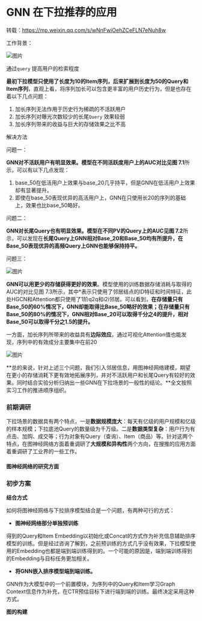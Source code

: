 # GNN 在下拉推荐的应用

转载：https://mp.weixin.qq.com/s/wNnFwiOehZCeFLN7eNuh8w

工作背景：

![图片](https://mmbiz.qpic.cn/mmbiz_png/33P2FdAnju8FmrJwfDvZzickY3HaEzKibyOCs7haQpogiaKX3q2PcgO6ZR879oibPCxrickVGXPkU5V2ZQiarxVep3yA/640?wx_fmt=png&wxfrom=5&wx_lazy=1&wx_co=1)

通过`query` 提高用户的检索程度

**最初下拉模型只使用了长度为10的Item序列，后来扩展到长度为50的Query和Item序列**，直观上看，将序列加长可以包含更丰富的用户历史行为，但是也存在着以下几点问题：

1. 加长序列无法作用于历史行为稀疏的不活跃用户
2. 加长序列对曝光次数较少的长尾`Query` 效果较弱
3. 加长序列带来的收益与巨大的存储效果之比不高



解决方法

问题一：

**GNN对不活跃用户有明显效果。**模型在不同活跃度用户上的AUC对比见**图 7.1**所示，可以有以下几点发现：



1. base_50在低活用户上效果与base_20几乎持平，但是GNN在低活用户上效果却有显著提升。
2. 即使在base_50表现优异的高活用户上，GNN在只使用长20的序列的基础上，效果也比base_50略好。



问题二：

**GNN对长尾Query也有明显效果。**模型在不同PV的Query上的AUC见**图 7.2**所示，可以发现在**长尾Query上GNN相对Base_20和Base_50均有所提升，在Base_50表现优异的高频Query上GNN也能够保持持平。**



问题三：

![图片](https://mmbiz.qpic.cn/mmbiz_png/33P2FdAnju8FmrJwfDvZzickY3HaEzKibyuwU0yF9KbP1IzsMeHEZzFsN6CfTWJDMVP2F4EEVcGicPnVNmqic3EWBg/640?wx_fmt=png&wxfrom=5&wx_lazy=1&wx_co=1)

**GNN可以用更少的存储获得更好的效果**。模型使用的训练数据存储消耗与取得的AUC的对比见图 7.3所示，其中*表示只使用了邻居结点的ID特征和时间特征，此处HGCN和Attention都只使用了1阶q2q和i2i邻居。可以看到，**在存储量只有Base_50的60%情况下，GNN却能取得比Base_50略好的效果；在存储量只有Base_50的80%的情况下，GNN相对Base_20可以取得千分之4的提升，相对Base_50可以取得千分之1.5的提升。**





​	一方面，加长序列所带来的收益具有**边际效应**，通过可视化Attention值也能发现，序列中的有效成分主要集中在前20

![图片](https://mmbiz.qpic.cn/mmbiz_png/33P2FdAnju8FmrJwfDvZzickY3HaEzKibyRYyqocuktQrwQYqREZYlP71um9MWGWsPzeedBl36761nDJXBLyb8gg/640?wx_fmt=png&wxfrom=5&wx_lazy=1&wx_co=1)



**总的来说，针对上述三个问题，我们引入邻居信息，用图神经网络建模，期望在更小的存储消耗下更有效地拓展序列，并对不活跃用户和长尾Query有较好的效果。同时结合实验分析归纳出一些GNN在下拉场景的一般性的结论。**全文按照实习工作的推进顺序组织。



### 前期调研

下拉场景的数据具有两个特点，一是**数据规模庞大**：每天有亿级的用户规模和亿级的样本规模；下拉底池Query的数量级为千万级。二是**数据类型复杂**：用户行为有点击、加购、成交等；行为对象有Query（查询）、Item（商品）等。针对这两个特点，在图神经网络方面着重调研了**大规模和异构性**两个方向，在搜推的应用方面着重调研了工业界的一些工作。

#### 图神经网络的研究方面





### 初步方案

**结合方式**

如何将图神经网络与下拉排序模型结合是一个问题，有两种可行的方式：

- **图神经网络部分单独预训练**



得到的Query和Item Embedding以初始化或Concat的方式作为补充信息辅助排序模型的训练。但是经过咨询了解到，之前预训练的方式几乎没有效果，下拉模型使用的Embedding也都是端到端训练得到的。一个可能的原因是，端到端训练得到的Embedding与目标任务更加相关。



- **将GNN嵌入排序模型端到端训练。**

  

GNN作为大模型中的一个前置模块，为序列中的Query和Item学习Graph Context信息作为补充，在CTR预估目标下进行端到端的训练。最终决定采用这种方式。



**图的构建**

















































































